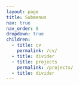 ```yaml
---
layout: page
title: Submenus
nav: true
nav_order: 8
dropdown: true
children:
  - title: cv
    permalink: /cv/
  - title: divider
  - title: projects
    permalink: /projects/
  - title: divider
---
```

